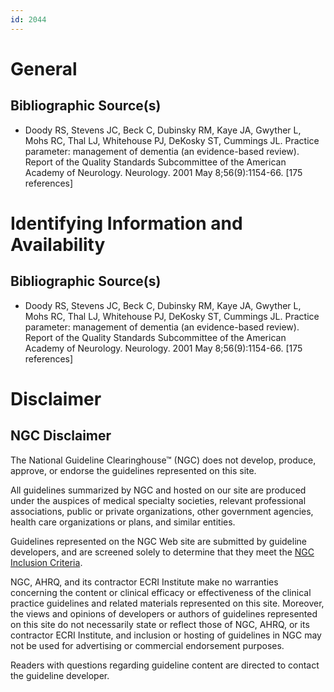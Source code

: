 ```yaml
---
id: 2044
---
```


# General

## Bibliographic Source(s)

- Doody RS, Stevens JC, Beck C, Dubinsky RM, Kaye JA, Gwyther L, Mohs RC, Thal LJ, Whitehouse PJ, DeKosky ST, Cummings JL. Practice parameter: management of dementia (an evidence-based review). Report of the Quality Standards Subcommittee of the American Academy of Neurology. Neurology. 2001 May 8;56(9):1154-66. [175 references]

# Identifying Information and Availability

## Bibliographic Source(s)

- Doody RS, Stevens JC, Beck C, Dubinsky RM, Kaye JA, Gwyther L, Mohs RC, Thal LJ, Whitehouse PJ, DeKosky ST, Cummings JL. Practice parameter: management of dementia (an evidence-based review). Report of the Quality Standards Subcommittee of the American Academy of Neurology. Neurology. 2001 May 8;56(9):1154-66. [175 references]

# Disclaimer

## NGC Disclaimer

The National Guideline Clearinghouse™ (NGC) does not develop, produce, approve, or endorse the guidelines represented on this site.

All guidelines summarized by NGC and hosted on our site are produced under the auspices of medical specialty societies, relevant professional associations, public or private organizations, other government agencies, health care organizations or plans, and similar entities.

Guidelines represented on the NGC Web site are submitted by guideline developers, and are screened solely to determine that they meet the [NGC Inclusion Criteria](/help-and-about/summaries/inclusion-criteria).

NGC, AHRQ, and its contractor ECRI Institute make no warranties concerning the content or clinical efficacy or effectiveness of the clinical practice guidelines and related materials represented on this site. Moreover, the views and opinions of developers or authors of guidelines represented on this site do not necessarily state or reflect those of NGC, AHRQ, or its contractor ECRI Institute, and inclusion or hosting of guidelines in NGC may not be used for advertising or commercial endorsement purposes.

Readers with questions regarding guideline content are directed to contact the guideline developer.

